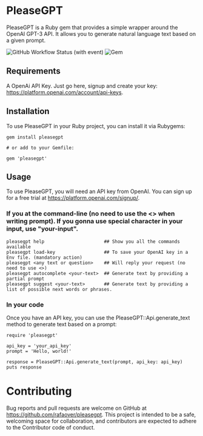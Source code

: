 # PleaseGPT

PleaseGPT is a Ruby gem that provides a simple wrapper around the OpenAI GPT-3 API. It allows you to generate natural language text based on a given prompt.

![GitHub Workflow Status (with event)](https://img.shields.io/github/actions/workflow/status/rafaover/pleasegpt/ci.yml?style=for-the-badge)
![Gem](https://img.shields.io/gem/v/pleasegpt?style=for-the-badge)

## Requirements

A OpenAi API Key. Just go here, signup and create your key: https://platform.openai.com/account/api-keys.

## Installation

To use PleaseGPT in your Ruby project, you can install it via Rubygems:

```
gem install pleasegpt

# or add to your Gemfile:

gem 'pleasegpt'
```

## Usage

To use PleaseGPT, you will need an API key from OpenAI. You can sign up for a free trial at https://platform.openai.com/signup/.

### If you at the command-line (no need to use the <> when writing prompt). If you gonna use special character in your input, use "your-input". 

```
pleasegpt help                      ## Show you all the commands available
pleasegpt load-key                  ## To save your OpenAI key in a Env file. (mandatory action)
pleasegpt <any text or question>    ## Will reply your request (no need to use <>)
pleasegpt autocomplete <your-text>  ## Generate text by providing a partial prompt
pleasegpt suggest <your-text>       ## Generate text by providing a list of possible next words or phrases.
```

### In your code

Once you have an API key, you can use the PleaseGPT::Api.generate_text method to generate text based on a prompt:

```
require 'pleasegpt'

api_key = 'your_api_key'
prompt = 'Hello, world!'

response = PleaseGPT::Api.generate_text(prompt, api_key: api_key)
puts response
```

# Contributing

Bug reports and pull requests are welcome on GitHub at https://github.com/rafaover/pleasegpt.
This project is intended to be a safe, welcoming space for collaboration, and contributors are expected to adhere to the Contributor code of conduct.
